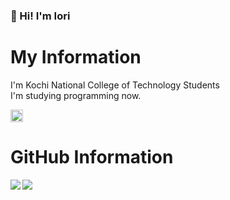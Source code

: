 ### 👋 Hi! I'm Iori
# My Information
I'm Kochi National College of Technology Students  
I'm studying programming now.
<p align="left">
    <a href="http://twitter.com/ior_ehime">
        <img height="20" src="https://img.shields.io/twitter/follow/ior_ehime?label=Twitter&logo=twitter&style=flat" />
    </a>
</p>

# GitHub Information
<a href="https://github.com/iori-kosen/github-readme-stats">
  <img align="left" src="https://github-readme-stats.vercel.app/api?username=iori-kosen&count_private=true&show_icons=true" />
</a>
<a href="https://github.com/iori-kosen/github-readme-stats">
  <img align="left" src="https://github-readme-stats.vercel.app/api/top-langs/?username=iori-kosen" />
</a>